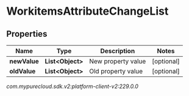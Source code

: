 # WorkitemsAttributeChangeList


## Properties

| Name | Type | Description | Notes |
| ------------ | ------------- | ------------- | ------------- |
| **newValue** | **List&lt;Object&gt;** | New property value |  [optional] |
| **oldValue** | **List&lt;Object&gt;** | Old property value |  [optional] |




_com.mypurecloud.sdk.v2:platform-client-v2:229.0.0_
